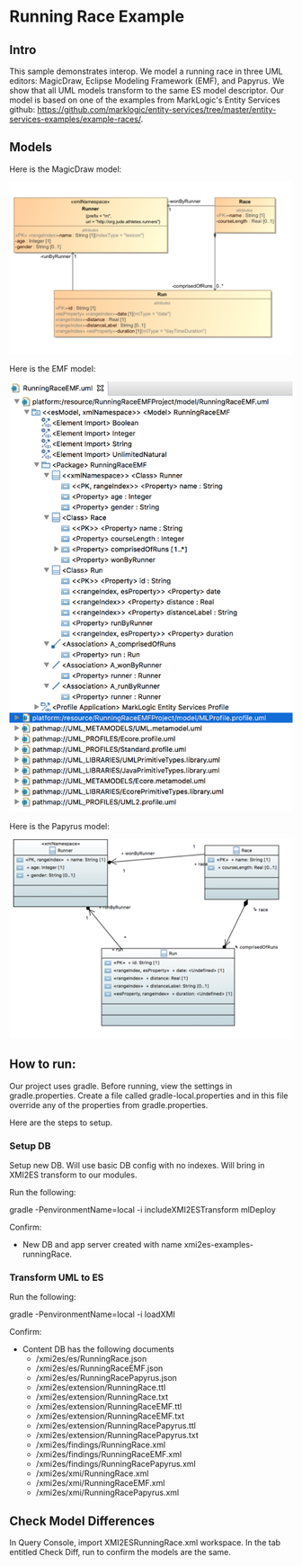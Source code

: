 # Running Race Example

## Intro
This sample demonstrates interop. We model a running race in three UML editors: MagicDraw, Eclipse Modeling Framework (EMF), and Papyrus. We show that all UML models transform to the same ES model descriptor. Our model is based on one of the examples from MarkLogic's Entity Services github: <https://github.com/marklogic/entity-services/tree/master/entity-services-examples/example-races/>. 

## Models
Here is the MagicDraw model:

![RunningRace](../umlModels/RunningRace.png)

Here is the EMF model:

![RunningRaceEMF](../umlModels/RunningRaceEMF.png)

Here is the Papyrus model:

![RunningRacePapyrus](../umlModels/RunningRacePapyrus.png)

## How to run:

Our project uses gradle. Before running, view the settings in gradle.properties. Create a file called gradle-local.properties and in this file override any of the properties from gradle.properties.

Here are the steps to setup.

### Setup DB
Setup new DB. Will use basic DB config with no indexes. Will bring in XMI2ES transform to our modules.

Run the following:

gradle -PenvironmentName=local -i includeXMI2ESTransform mlDeploy

Confirm:
- New DB and app server created with name xmi2es-examples-runningRace.

### Transform UML to ES

Run the following:

gradle -PenvironmentName=local -i loadXMI

Confirm:
- Content DB has the following documents
	* /xmi2es/es/RunningRace.json
	* /xmi2es/es/RunningRaceEMF.json
	* /xmi2es/es/RunningRacePapyrus.json
	* /xmi2es/extension/RunningRace.ttl
	* /xmi2es/extension/RunningRace.txt
	* /xmi2es/extension/RunningRaceEMF.ttl
	* /xmi2es/extension/RunningRaceEMF.txt
	* /xmi2es/extension/RunningRacePapyrus.ttl
	* /xmi2es/extension/RunningRacePapyrus.txt
	* /xmi2es/findings/RunningRace.xml
	* /xmi2es/findings/RunningRaceEMF.xml
	* /xmi2es/findings/RunningRacePapyrus.xml
	* /xmi2es/xmi/RunningRace.xml
	* /xmi2es/xmi/RunningRaceEMF.xml
	* /xmi2es/xmi/RunningRacePapyrus.xml

## Check Model Differences
In Query Console, import XMI2ESRunningRace.xml workspace. In the tab entitled Check Diff, run to confirm the models are the same.

